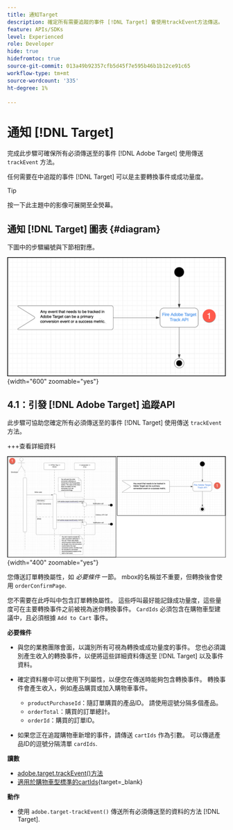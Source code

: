 ```yaml
---
title: 通知Target
description: 確定所有需要追蹤的事件 [!DNL Target] 會使用trackEvent方法傳送。
feature: APIs/SDKs
level: Experienced
role: Developer
hide: true
hidefromtoc: true
source-git-commit: 013a49b92357cfb5d45f7e595b46b1b12ce91c65
workflow-type: tm+mt
source-wordcount: '335'
ht-degree: 1%

---
```


# 通知 [!DNL Target]

完成此步驟可確保所有必須傳送至的事件 [!DNL Adobe Target] 使用傳送 `trackEvent` 方法。

任何需要在中追蹤的事件 [!DNL Target] 可以是主要轉換事件或成功量度。

>[!TIP]
>
>按一下此主題中的影像可展開至全熒幕。

## 通知 [!DNL Target] 圖表 {#diagram}

下圖中的步驟編號與下節相對應。

![通知Target](/help/dev/patterns/recs-atjs/assets/diagram-notify-target.png){width="600" zoomable="yes"}

## 4.1：引發 [!DNL Adobe Target] 追蹤API

此步驟可協助您確定所有必須傳送至的事件 [!DNL Target] 使用傳送 `trackEvent` 方法。

+++查看詳細資料

![Fire Adobe Target追蹤API圖表](/help/dev/patterns/recs-atjs/assets/fire-adobe-target-track-api-diagram-combined.png){width="400" zoomable="yes"}

您傳送訂單轉換屬性，如 *必要條件* 一節。 mbox的名稱並不重要，但轉換後會使用 `orderConfirmPage`.

您不需要在此呼叫中包含訂單轉換屬性。 這些呼叫最好能記錄成功量度，這些量度可在主要轉換事件之前被視為迷你轉換事件。 `CardIds` 必須包含在購物車型建議中，且必須根據 `Add to Cart` 事件。

**必要條件**

* 與您的業務團隊會面，以識別所有可視為轉換或成功量度的事件。 您也必須識別產生收入的轉換事件，以便將這些詳細資料傳送至 [!DNL Target] 以及事件資料。
* 確定資料層中可以使用下列屬性，以便您在傳送時能夠包含轉換事件。 轉換事件會產生收入，例如產品購買或加入購物車事件。

   * `productPurchaseId`：隨訂單購買的產品ID。 請使用逗號分隔多個產品。
   * `orderTotal`：購買的訂單總計。
   * `orderId`：購買的訂單ID。

* 如果您正在追蹤購物車新增的事件，請傳送 `cartIds` 作為引數。 可以傳遞產品ID的逗號分隔清單 `cardIds`.

**讀數**

* [adobe.target.trackEvent()方法](/help/dev/implement/client-side/atjs/atjs-functions/adobe-target-trackevent.md)
* [適用於購物車型標準的cartIds](https://experienceleague.adobe.com/docs/target/using/recommendations/criteria/base-the-recommendation-on-a-recommendation-key.html?lang=en#cart-based){target=_blank}

**動作**

* 使用 `adobe.target-trackEvent()` 傳送所有必須傳送至的資料的方法 [!DNL Target].







